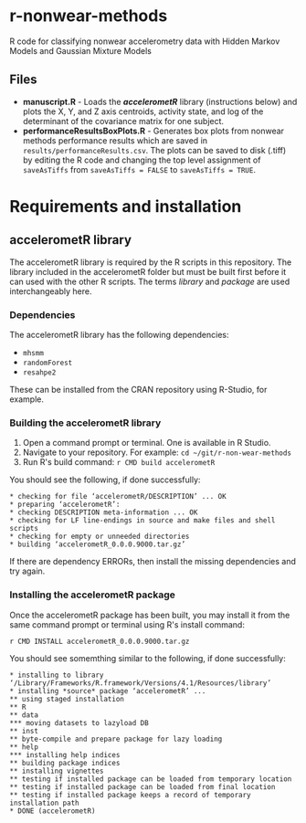 # r-nonwear-methods
R code for classifying nonwear accelerometry data with Hidden Markov Models and Gaussian Mixture Models

## Files

* __manuscript.R__ - Loads the __*accelerometR*__ library (instructions below) and plots the X, Y, and Z axis centroids, activity state, and log of the determinant of the covariance matrix for one subject.   
* __performanceResultsBoxPlots.R__ - Generates box plots from nonwear methods performance results which are saved in `results/performanceResults.csv`.  The plots can be saved to disk (.tiff) by editing the R code and changing the top level assignment of `saveAsTiffs` from `saveAsTiffs = FALSE` to `saveAsTiffs = TRUE`.

# Requirements and installation

## accelerometR library

The accelerometR library is required by the R scripts in this repository.  The library included in the accelerometR folder but must be built first before it can used with the other R scripts.  The terms _library_ and _package_ are used interchangeably here.  

### Dependencies

The accelerometR library has the following dependencies:

* `mhsmm`
* `randomForest`
* `resahpe2`

These can be installed from the CRAN repository using R-Studio, for example.

### Building the accelerometR library
1. Open a command prompt or terminal.  One is available in R Studio.  
2. Navigate to your repository.  For example: `cd ~/git/r-non-wear-methods`
3. Run R's build command:  `r CMD build accelerometR`

You should see the following, if done successfully:

    * checking for file ‘accelerometR/DESCRIPTION’ ... OK
    * preparing ‘accelerometR’:
    * checking DESCRIPTION meta-information ... OK
    * checking for LF line-endings in source and make files and shell scripts
    * checking for empty or unneeded directories
    * building ‘accelerometR_0.0.0.9000.tar.gz’

If there are dependency ERRORs, then install the missing dependencies and try again.  

### Installing the accelerometR package

Once the accelerometR package has been built, you may install it from the same command prompt or terminal using R's install command:

`r CMD INSTALL accelerometR_0.0.0.9000.tar.gz`

You should see somemthing similar to the following, if done successfully:

    * installing to library ‘/Library/Frameworks/R.framework/Versions/4.1/Resources/library’
    * installing *source* package ‘accelerometR’ ...
    ** using staged installation
    ** R
    ** data
    *** moving datasets to lazyload DB
    ** inst
    ** byte-compile and prepare package for lazy loading
    ** help
    *** installing help indices
    ** building package indices
    ** installing vignettes
    ** testing if installed package can be loaded from temporary location
    ** testing if installed package can be loaded from final location
    ** testing if installed package keeps a record of temporary installation path
    * DONE (accelerometR)






